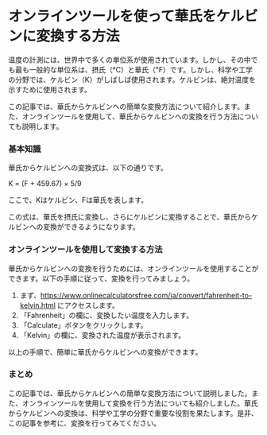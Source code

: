オンラインツールを使って華氏をケルビンに変換する方法
==========================

温度の計測には、世界中で多くの単位系が使用されています。しかし、その中でも最も一般的な単位系は、摂氏（℃）と華氏（℉）です。しかし、科学や工学の分野では、ケルビン（K）がしばしば使用されます。ケルビンは、絶対温度を示すために使用されます。

この記事では、華氏からケルビンへの簡単な変換方法について紹介します。また、オンラインツールを使用して、華氏からケルビンへの変換を行う方法についても説明します。

### 基本知識

華氏からケルビンへの変換式は、以下の通りです。

K = (F + 459.67) × 5/9

ここで、Kはケルビン、Fは華氏を表します。

この式は、華氏を摂氏に変換し、さらにケルビンに変換することで、華氏からケルビンへの変換ができるようになります。

### オンラインツールを使用して変換する方法

華氏からケルビンへの変換を行うためには、オンラインツールを使用することができます。以下の手順に従って、変換を行ってみましょう。

1. まず、<https://www.onlinecalculatorsfree.com/ja/convert/fahrenheit-to-kelvin.html> にアクセスします。
2. 「Fahrenheit」の欄に、変換したい温度を入力します。
3. 「Calculate」ボタンをクリックします。
4. 「Kelvin」の欄に、変換された温度が表示されます。

以上の手順で、簡単に華氏からケルビンへの変換ができます。

### まとめ

この記事では、華氏からケルビンへの簡単な変換方法について説明しました。また、オンラインツールを使用して変換を行う方法についても紹介しました。華氏からケルビンへの変換は、科学や工学の分野で重要な役割を果たします。是非、この記事を参考に、変換を行ってみてください。